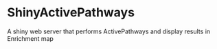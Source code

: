 # ShinyActivePathways
A shiny web server that performs ActivePathways and display results in Enrichment map
